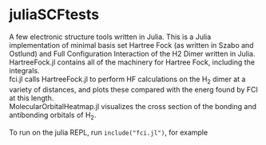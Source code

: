 # juliaSCFtests
A few electronic structure tools written in Julia. This is a Julia implementation of minimal basis set Hartree Fock (as written in Szabo and Ostlund) and Full Configuration Interaction of the H2 Dimer written in Julia. 
HartreeFock.jl contains all of the machinery for Hartree Fock, including the integrals.  
fci.jl calls HartreeFock.jl to perform HF calculations on the H<sub>2</sub> dimer at a variety of distances, and plots these compared with the energ found by FCI at this length.  
MolecularOrbitalHeatmap.jl visualizes the cross section of the bonding and antibonding orbitals of H<sub>2</sub>.  

To run on the julia REPL, run ```include("fci.jl")```, for example
